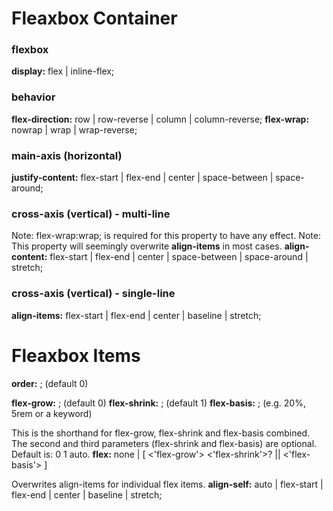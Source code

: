 
# Fleaxbox Container

### flexbox
__display:__ flex | inline-flex;

### behavior
__flex-direction:__ row | row-reverse | column | column-reverse;
__flex-wrap:__ nowrap | wrap | wrap-reverse;

### main-axis (horizontal)
__justify-content:__ flex-start | flex-end | center | space-between | space-around;

### cross-axis (vertical) - multi-line
Note: flex-wrap:wrap; is required for this property to have any effect.
Note: This property will seemingly overwrite __align-items__ in most cases.
__align-content:__ flex-start | flex-end | center | space-between | space-around | stretch;

### cross-axis (vertical) - single-line
__align-items:__ flex-start | flex-end | center | baseline | stretch;

# Fleaxbox Items

__order:__ <integer>; (default 0)

__flex-grow:__ <integer>; (default 0)
__flex-shrink:__ <integer>; (default 1)
__flex-basis:__ <width>; (e.g. 20%, 5rem or a keyword)

This is the shorthand for flex-grow, flex-shrink and flex-basis combined.
The second and third parameters (flex-shrink and flex-basis) are optional. Default is: 0 1 auto.
__flex:__ none | [ <'flex-grow'> <'flex-shrink'>? || <'flex-basis'> ]

Overwrites align-items for individual flex items.
__align-self:__ auto | flex-start | flex-end | center | baseline | stretch;
